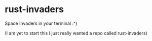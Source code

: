 # rust-invaders
Space Invaders in your terminal :^)

(I am yet to start this I just really wanted a repo called rust-invaders)
